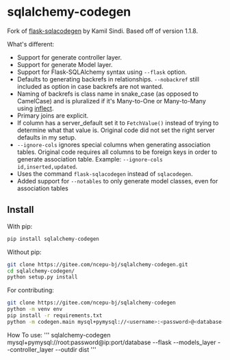 # sqlalchemy-codegen

Fork of [flask-sqlacodegen](https://github.com/ksindi/flask-sqlacodegen) by Kamil Sindi. Based off of version 1.1.8.

What's different:
* Support for generate controller layer.
* Support for generate Model layer.
* Support for Flask-SQLAlchemy syntax using `--flask` option.
* Defaults to generating backrefs in relationships. `--nobackref` still included as option in case backrefs are not wanted. 
* Naming of backrefs is class name in snake_case (as opposed to CamelCase) and is pluralized if it's Many-to-One or Many-to-Many using [inflect](https://pypi.python.org/pypi/inflect).
* Primary joins are explicit.
* If column has a server_default set it to `FetchValue()` instead of trying to determine what that value is. Original code did not set the right server defaults in my setup.
* `--ignore-cols` ignores special columns when generating association tables. Original code requires all columns to be foreign keys in order to generate association table. Example: `--ignore-cols id,inserted,updated`.
* Uses the command `flask-sqlacodegen` instead of `sqlacodegen`.
* Added support for `--notables` to only generate model classes, even for association tables

## Install

With pip:
```sh
pip install sqlalchemy-codegen
```

Without pip:
```sh
git clone https://gitee.com/ncepu-bj/sqlalchemy-codegen.git
cd sqlalchemy-codegen/
python setup.py install
```

For contributing:
```sh
git clone https://gitee.com/ncepu-bj/sqlalchemy-codegen
python -m venv env
pip install -r requirements.txt
python -m codegen.main mysql+pymysql://<username>:<password>@<database-ip>:<port>/<database-name> --flask --models_layer --controller_layer --outdir ddist[--tables <tablenames>] [--notables] 

```

How To use:
'''
sqlalchemy-codegen mysql+pymysql://root:password@ip:port/database --flask --models_layer --controller_layer --outdir dist
'''